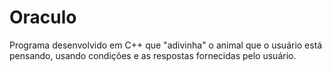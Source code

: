 # Oraculo
 Programa desenvolvido em C++ que "adivinha" o animal que o usuário está pensando, usando condições e as respostas fornecidas pelo usuário.

